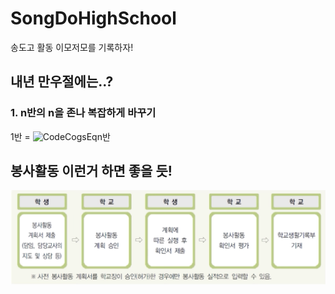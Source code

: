 # SongDoHighSchool
송도고 활동 이모저모를 기록하자!

## 내년 만우절에는..?
### 1. n반의 n을 존나 복잡하게 바꾸기
1반 = ![CodeCogsEqn](https://user-images.githubusercontent.com/70815390/117833010-f3d8ec00-b2b0-11eb-93ba-c978465f0030.png)반

## 봉사활동 이런거 하면 좋을 듯!
![](https://github.com/hgmhc/SongDoHighSchool/blob/9a0b88dc660f5e113c74ad09d5dab608c1373204/%E1%84%87%E1%85%A9%E1%86%BC%E1%84%89%E1%85%A1%E1%84%92%E1%85%AA%E1%86%AF%E1%84%83%E1%85%A9%E1%86%BC%20%E1%84%8C%E1%85%A5%E1%86%AF%E1%84%8E%E1%85%A1.png?w=10)
